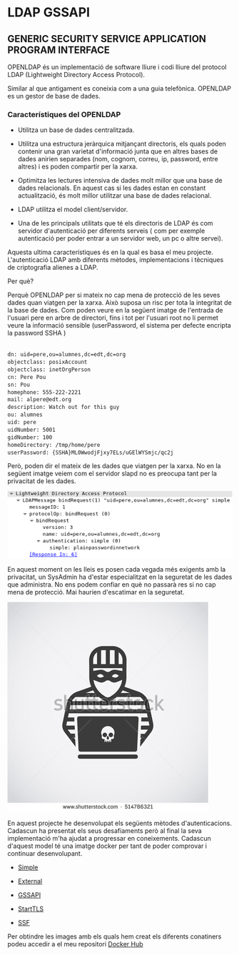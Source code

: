 # LDAP GSSAPI

## GENERIC SECURITY SERVICE APPLICATION PROGRAM INTERFACE

OPENLDAP és un implementació de software lliure i codi lliure del protocol LDAP (Lightweight Directory Access Protocol). 

Similar al que antigament es coneixia com a una guia telefònica. OPENLDAP es un gestor de base de dades.

### Característiques del OPENLDAP

- Utilitza un base de dades centralitzada.

- Utilitza una estructura jeràrquica mitjançant directoris, els quals poden contenir una gran varietat d'informació
 junta que en altres bases de dades anirien separades (nom, cognom, correu, ip, password, entre altres) i es poden compartir per la xarxa.

- Optimitza les lectures intensiva de dades molt millor que una base de dades relacionals. En aquest cas si les 
dades estan en constant actualització, és molt millor utilitzar una base de dades relacional.

- LDAP utilitza el model client/servidor.

- Una de les principals utilitats que té els directoris de LDAP és com servidor d'autenticació per diferents serveis
 ( com per exemple autenticació per poder entrar a un servidor web, un pc o altre servei).


Aquesta ultima característiques és en la qual es basa el meu projecte. L'autenticació LDAP amb diferents mètodes, 
implementacions i tècniques de criptografia alienes a LDAP.

Per què?

Perquè OPENLDAP per si mateix no cap mena de protecció de les seves dades quan viatgen per la xarxa. Això suposa un risc 
per tota la integritat de la base de dades. Com poden veure en la següent imatge de l'entrada de l'usuari pere en arbre de directori,
 fins i tot per l'usuari root no li permet veure la informació sensible (userPassword, el sistema per defecte encripta la password SSHA )



```bash

dn: uid=pere,ou=alumnes,dc=edt,dc=org
objectclass: posixAccount
objectclass: inetOrgPerson
cn: Pere Pou
sn: Pou
homephone: 555-222-2221
mail: alpere@edt.org
description: Watch out for this guy
ou: alumnes
uid: pere
uidNumber: 5001
gidNumber: 100
homeDirectory: /tmp/home/pere
userPassword: {SSHA}ML0WwodjFjxy7ELs/uGElWYSmjc/qc2j


```

Però, poden dir el mateix de les dades que viatgen per la xarxa. No en la següent imatge veiem com el servidor slapd 
no es preocupa tant per la privacitat de les dades.


![Alt text](https://github.com/isx26067826/project/blob/master/sources/wireshark-simple.jpg "Simple Authentication")



En aquest moment on les lleis es posen cada vegada més exigents amb la privacitat, un SysAdmin ha d'estar especialitzat
 en la seguretat de les dades que administra. No ens podem confiar en què no passarà res si no cap mena de protecció.
  Mai haurien d'escatimar en la seguretat.

![Alt text](https://github.com/isx26067826/project/blob/master/sources/hacker.jpg "LDAP PROBLEM AUTHENTICATION")


En aquest projecte he desenvolupat els següents mètodes d'autenticacions. Cadascun ha presentat els seus desafiaments 
però al final la seva implementació m'ha ajudat a progressar en coneixements. Cadascun d'aquest model té una imatge docker per 
tant de poder comprovar i continuar desenvolupant. 



- [Simple](https://github.com/isx26067826/project/tree/master/sources/simple.md)

- [External](https://github.com/isx26067826/project/tree/master/sources/external.md)

- [GSSAPI](https://github.com/isx26067826/project/tree/master/sources/gssapi.md)

- [StartTLS](https://github.com/isx26067826/project/tree/master/sources/starttls.md)

- [SSF](https://github.com/isx26067826/project/tree/master/sources/ssf.md)



Per obtindre les images amb els quals hem creat els diferents conatiners podeu accedir a el meu repositori [Docker Hub](https://hub.docker.com/u/nickdunaway/)

